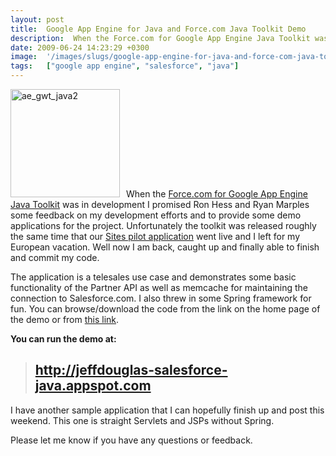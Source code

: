 ```yaml
---
layout: post
title:  Google App Engine for Java and Force.com Java Toolkit Demo
description:  When the Force.com for Google App Engine Java Toolkit was in development I promised Ron Hess and Ryan Marples some feedback on my development efforts and to provide some demo applications for the project. Unfortunately the toolkit was released roughly the same time that our Sites pilot application went live and I left for my European vacation. Well now I am back, caught up and finally able to finish and commit my code. The application is a telesales use case and demonstrates some basic function
date: 2009-06-24 14:23:29 +0300
image:  '/images/slugs/google-app-engine-for-java-and-force-com-java-toolkit-demo.jpg'
tags:   ["google app engine", "salesforce", "java"]
---
```

<p><a href="http://res.cloudinary.com/blog-jeffdouglas-com/image/upload/v1400399623/ae_gwt_java2_zqotjs.png"><img class="alignleft size-full wp-image-816" style="padding-right:10px;" title="ae_gwt_java2" src="http://res.cloudinary.com/blog-jeffdouglas-com/image/upload/v1400399623/ae_gwt_java2_zqotjs.png" alt="ae_gwt_java2" width="175" height="173" /></a>When the <a href="http://developer.force.com/codeshare/apex/projectpage?id=a06300000046mKnAAI" target="_blank">Force.com for Google App Engine Java Toolkit</a> was in development I promised Ron Hess and Ryan Marples some feedback on my development efforts and to provide some demo applications for the project. Unfortunately the toolkit was released roughly the same time that our <a href="http://informa.force.com/taylorandfrancis/ICFeedback?id=a1F600000008mZUEAY" target="_blank">Sites pilot application</a> went live and I left for my European vacation. Well now I am back, caught up and finally able to finish and commit my code.</p>
<p>The application is a telesales use case and demonstrates some basic functionality of the Partner API as well as memcache for maintaining the connection to Salesforce.com. I also threw in some Spring framework for fun. You can browse/download the code from the link on the home page of the demo or from <a href="http://code.google.com/p/sfdc-wsc/source/browse/" target="_blank">this link</a>.</p>
<p><strong>You can run the demo at:</strong></p>
<blockquote>
<h2><a href="http://jeffdouglas-salesforce-java.appspot.com" target="_blank">http://jeffdouglas-salesforce-java.appspot.com</a></h2>
</blockquote>
I have another sample application that I can hopefully finish up and post this weekend. This one is straight Servlets and JSPs without Spring.
<p>Please let me know if you have any questions or feedback.</p>

